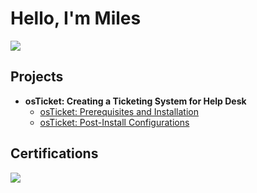 # Hello, I'm Miles
<a href="https://www.linkedin.com/in/miles-maxie-84b313299/"><img src="https://img.shields.io/badge/-LinkedIn-0072b1?&style=for-the-badge&logo=linkedin&logoColor=white" /></a>

## Projects
- <b> osTicket: Creating a Ticketing System for Help Desk </b>
  - [osTicket: Prerequisites and Installation](https://github.com/mylesmaxie0/osticket-prereqs)
  - [osTicket: Post-Install Configurations](https://github.com/mylesmaxie0/post-install)




## Certifications
<div>
<img src="https://img.shields.io/badge/-Security%2B-FF0000?&style=for-the-badge&logo=CompTIA&logoColor=white" />
</div>
